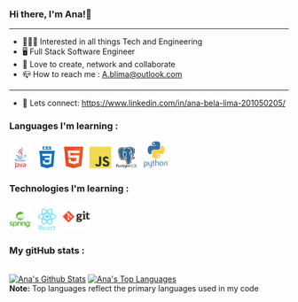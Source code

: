
### Hi there, I'm Ana!👋

---
- 👩🏽‍💻 Interested in all things Tech and Engineering
- 🖥 Full Stack Software Engineer 
- 💞 Love to create, network and collaborate
- 📪 How to reach me : A.blima@outlook.com
---
- 🐣 Lets connect: https://www.linkedin.com/in/ana-bela-lima-201050205/
<!---
Anabela-Lima/Anabela-Lima is a :sparkles: special :sparkles: repository because its `README.md` (this file) appears on your GitHub profile.
You can click the Preview link to take a look at your changes.
--->

###  Languages I'm learning :
<img src="https://github.com/devicons/devicon/blob/master/icons/java/java-original-wordmark.svg" title="Java" alt="Java" width="40" height="40"/>&nbsp;
<img src="https://github.com/devicons/devicon/blob/master/icons/css3/css3-plain-wordmark.svg"  title="CSS3" alt="CSS" width="40" height="40"/>&nbsp;
<img src="https://github.com/devicons/devicon/blob/master/icons/html5/html5-original.svg" title="HTML5" alt="HTML" width="40" height="40"/>&nbsp;
<img src="https://github.com/devicons/devicon/blob/master/icons/javascript/javascript-original.svg" title="JavaScript" alt="JavaScript" width="40" height="40"/>&nbsp;
<img src="https://github.com/devicons/devicon/blob/master/icons/postgresql/postgresql-original-wordmark.svg" title="PSQL"  alt="PSQL" width="40" height="40"/>&nbsp;
<img src="https://github.com/devicons/devicon/blob/master/icons/python/python-original-wordmark.svg" alt="git logo" width ="50" height ="50"/>

### Technologies I'm learning :

<img src="https://github.com/devicons/devicon/blob/master/icons/spring/spring-original-wordmark.svg" title="Spring" alt="Spring" width="40" height="40"/>&nbsp;
<img src="https://github.com/devicons/devicon/blob/master/icons/react/react-original-wordmark.svg" title="React" alt="React" width="40" height="40"/>&nbsp;
<img src="https://github.com/devicons/devicon/blob/master/icons/git/git-original-wordmark.svg" alt="git logo" width ="50" height ="50"/>


  </div>
  

### My gitHub stats :


<br/>
    <a href="https://github.com/anabela-lima/"><img alt="Ana's Github Stats" src="https://github-readme-stats.vercel.app/api?username=anabela-lima&show_icons=true&count_private=true&theme=react&hide_border=true&bg_color=0D1117" /></a>
  <a href="https://github.com/anabela-lima/"><img alt="Ana's Top Languages" src="https://github-readme-stats.vercel.app/api/top-langs/?username=anabela-lima&langs_count=8&count_private=true&layout=compact&theme=react&hide_border=true&bg_color=0D1117" /></a>
  <br/>
  <b>Note:</b> Top languages reflect the primary languages used in my code
 
  

<!--
**anabela-lima/anabela-lima** is a :sparkles: _special_ :sparkles: repository because its `README.md` (this file) appears on your GitHub profile.




Here are some ideas to get you started:
- :telescope: I’m currently working on ...
- :seedling: I’m currently learning ...
- :dancers: I’m looking to collaborate on ...
- :thinking_face: I’m looking for help with ...
- :speech_balloon: Ask me about ...
- :mailbox: How to reach me: ...
- :smile: Pronouns: ...
- :zap: Fun fact: ...
-->
<!---
Anabela-Lima/Anabela-Lima is a :sparkles: special :sparkles: repository because its `README.md` (this file) appears on your GitHub profile.
You can click the Preview link to take a look at your changes.
--->
